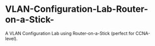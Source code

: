 # VLAN-Configuration-Lab-Router-on-a-Stick-
A VLAN Configuration Lab using Router-on-a-Stick (perfect for CCNA-level).
